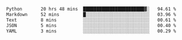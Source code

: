 <!--START_SECTION:waka-->

```txt
Python       20 hrs 48 mins  ███████████████████████▓░   94.61 %
Markdown     52 mins         █░░░░░░░░░░░░░░░░░░░░░░░░   03.96 %
Text         8 mins          ░░░░░░░░░░░░░░░░░░░░░░░░░   00.61 %
JSON         5 mins          ░░░░░░░░░░░░░░░░░░░░░░░░░   00.40 %
YAML         3 mins          ░░░░░░░░░░░░░░░░░░░░░░░░░   00.29 %
```

<!--END_SECTION:waka-->
